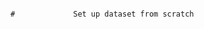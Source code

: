                                                                                                     #             Set up dataset from scratch
